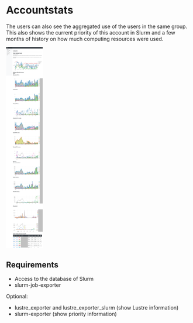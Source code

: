 # Accountstats
The users can also see the aggregated use of the users in the same group. This also shows the current priority of this account in Slurm and a few months of history on how much computing resources were used.

<a href="accountstats.png"><img src="accountstats.png" alt="Stats per account" width="100"/></a>

## Requirements

* Access to the database of Slurm
* slurm-job-exporter

Optional:

* lustre\_exporter and lustre\_exporter\_slurm (show Lustre information)
* slurm-exporter (show priority information)
